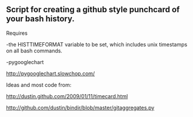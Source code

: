 Script for creating a github style punchcard of your bash history.
------------------------------------------------------------------

Requires

-the HISTTIMEFORMAT variable to be set, which includes unix timestamps 
on all bash commands.

-pygooglechart

http://pygooglechart.slowchop.com/


Ideas and most code from:

http://dustin.github.com/2009/01/11/timecard.html

http://github.com/dustin/bindir/blob/master/gitaggregates.py
